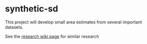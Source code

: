 # synthetic-sd

This project will develop small area estimates from several important datasets. 

See the [research wiki page](https://github.com/sandiegodata-projects/synthetic-sd/wiki/research) for similar research 
